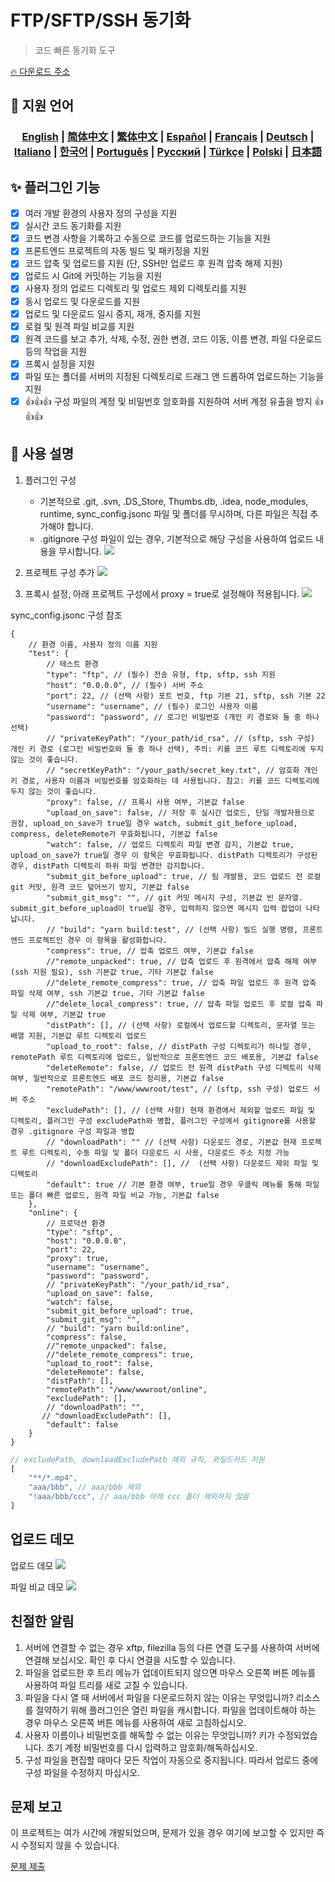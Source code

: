 # FTP/SFTP/SSH 동기화

> 코드 빠른 동기화 도구

[🔥 다운로드 주소](https://marketplace.visualstudio.com/items?itemName=oorzc.ssh-tools)

## 🎉 지원 언어

<h3 align="center">
    <a href="https://github.com/oorzc/vscode_sync_tool/lang/en.md">English</a> |
    <a href="https://github.com/oorzc/vscode_sync_tool/lang/zh.md">简体中文</a> |
    <a href="https://github.com/oorzc/vscode_sync_tool/lang/zh-tw.md">繁体中文</a> |
    <a href="https://github.com/oorzc/vscode_sync_tool/lang/es.md">Español</a> |
    <a href="https://github.com/oorzc/vscode_sync_tool/lang/fr.md">Français</a> |
    <a href="https://github.com/oorzc/vscode_sync_tool/lang/de.md">Deutsch</a> |
    <a href="https://github.com/oorzc/vscode_sync_tool/lang/it.md">Italiano</a> |
    <a href="https://github.com/oorzc/vscode_sync_tool/lang/ko.md">한국어</a> |
    <a href="https://github.com/oorzc/vscode_sync_tool/lang/pt.md">Português</a> |
    <a href="https://github.com/oorzc/vscode_sync_tool/lang/ru.md">Pусский</a> |
    <a href="https://github.com/oorzc/vscode_sync_tool/lang/tr.md">Türkçe</a> |
    <a href="https://github.com/oorzc/vscode_sync_tool/lang/pl.md">Polski</a> |
    <a href="https://github.com/oorzc/vscode_sync_tool/lang/ja.md">日本語</a> 
</h3>


## ✨ 플러그인 기능

- [x] 여러 개발 환경의 사용자 정의 구성을 지원  
- [x] 실시간 코드 동기화를 지원  
- [x] 코드 변경 사항을 기록하고 수동으로 코드를 업로드하는 기능을 지원  
- [x] 프론트엔드 프로젝트의 자동 빌드 및 패키징을 지원  
- [x] 코드 압축 및 업로드를 지원 (단, SSH만 업로드 후 원격 압축 해제 지원)  
- [x] 업로드 시 Git에 커밋하는 기능을 지원  
- [x] 사용자 정의 업로드 디렉토리 및 업로드 제외 디렉토리를 지원  
- [x] 동시 업로드 및 다운로드를 지원  
- [x] 업로드 및 다운로드 일시 중지, 재개, 중지를 지원  
- [x] 로컬 및 원격 파일 비교를 지원  
- [x] 원격 코드를 보고 추가, 삭제, 수정, 권한 변경, 코드 이동, 이름 변경, 파일 다운로드 등의 작업을 지원  
- [x] 프록시 설정을 지원  
- [x] 파일 또는 폴더를 서버의 지정된 디렉토리로 드래그 앤 드롭하여 업로드하는 기능을 지원  
- [x] 👍👍👍 구성 파일의 계정 및 비밀번호 암호화를 지원하여 서버 계정 유출을 방지 👍👍👍  

## 📖 사용 설명

1. 플러그인 구성

    - 기본적으로 .git, .svn, .DS_Store, Thumbs.db, .idea, node_modules, runtime, sync_config.jsonc 파일 및 폴더를 무시하며, 다른 파일은 직접 추가해야 합니다.
    - .gitignore 구성 파일이 있는 경우, 기본적으로 해당 구성을 사용하여 업로드 내용을 무시합니다.
      ![](https://cdn.jsdelivr.net/gh/oorzc/public_img@main/img/2024%2F11%2F12%2F2a2b4adc7305c7b1c84d796da57cfe81.png)

2. 프로젝트 구성 추가
   ![](https://cdn.jsdelivr.net/gh/oorzc/public_img@main/img/2024%2F11%2F12%2F0aba393b99df91a094fac6c14a2aebe1.gif)

3. 프록시 설정, 아래 프로젝트 구성에서 proxy = true로 설정해야 적용됩니다.
   ![](https://cdn.jsdelivr.net/gh/oorzc/public_img@main/img/2024%2F11%2F12%2F9f00f0451dd2c558ad469178d0058713.png)

sync_config.jsonc 구성 참조

```jsonc
{
	// 환경 이름, 사용자 정의 이름 지원
	"test": {
		// 테스트 환경
		"type": "ftp", // (필수) 전송 유형, ftp, sftp, ssh 지원
		"host": "0.0.0.0", // (필수) 서버 주소
		"port": 22, // (선택 사항) 포트 번호, ftp 기본 21, sftp, ssh 기본 22
		"username": "username", // (필수) 로그인 사용자 이름
		"password": "password", // 로그인 비밀번호 (개인 키 경로와 둘 중 하나 선택)
		// "privateKeyPath": "/your_path/id_rsa", // (sftp, ssh 구성) 개인 키 경로 (로그인 비밀번호와 둘 중 하나 선택), 주의: 키를 코드 루트 디렉토리에 두지 않는 것이 좋습니다.
		// "secretKeyPath": "/your_path/secret_key.txt", // 암호화 개인 키 경로, 사용자 이름과 비밀번호를 암호화하는 데 사용됩니다. 참고: 키를 코드 디렉토리에 두지 않는 것이 좋습니다.
		"proxy": false, // 프록시 사용 여부, 기본값 false
		"upload_on_save": false, // 저장 후 실시간 업로드, 단일 개발자용으로 권장, upload_on_save가 true일 경우 watch, submit_git_before_upload, compress, deleteRemote가 무효화됩니다, 기본값 false
		"watch": false, // 업로드 디렉토리 파일 변경 감지, 기본값 true, upload_on_save가 true일 경우 이 항목은 무효화됩니다. distPath 디렉토리가 구성된 경우, distPath 디렉토리 하위 파일 변경만 감지합니다.
		"submit_git_before_upload": true, // 팀 개발용, 코드 업로드 전 로컬 git 커밋, 원격 코드 덮어쓰기 방지, 기본값 false
		"submit_git_msg": "", // git 커밋 메시지 구성, 기본값 빈 문자열. submit_git_before_upload이 true일 경우, 입력하지 않으면 메시지 입력 팝업이 나타납니다.
		// "build": "yarn build:test", // (선택 사항) 빌드 실행 명령, 프론트엔드 프로젝트인 경우 이 항목을 활성화합니다.
		"compress": true, // 압축 업로드 여부, 기본값 false
		//"remote_unpacked": true, // 압축 업로드 후 원격에서 압축 해제 여부 (ssh 지원 필요), ssh 기본값 true, 기타 기본값 false
		//"delete_remote_compress": true, // 압축 파일 업로드 후 원격 압축 파일 삭제 여부, ssh 기본값 true, 기타 기본값 false
		//"delete_local_compress": true, // 압축 파일 업로드 후 로컬 압축 파일 삭제 여부, 기본값 true
		"distPath": [], // (선택 사항) 로컬에서 업로드할 디렉토리, 문자열 또는 배열 지원, 기본값 루트 디렉토리 업로드
		"upload_to_root": false, // distPath 구성 디렉토리가 하나일 경우, remotePath 루트 디렉토리에 업로드, 일반적으로 프론트엔드 코드 배포용, 기본값 false
		"deleteRemote": false, // 업로드 전 원격 distPath 구성 디렉토리 삭제 여부, 일반적으로 프론트엔드 배포 코드 정리용, 기본값 false
		"remotePath": "/www/wwwroot/test", // (sftp, ssh 구성) 업로드 서버 주소
		"excludePath": [], // (선택 사항) 현재 환경에서 제외할 업로드 파일 및 디렉토리, 플러그인 구성 excludePath와 병합, 플러그인 구성에서 gitignore를 사용할 경우 .gitignore 구성 파일과 병합
		// "downloadPath": "" // (선택 사항) 다운로드 경로, 기본값 현재 프로젝트 루트 디렉토리, 수동 파일 및 폴더 다운로드 시 사용, 다운로드 주소 지정 가능
		// "downloadExcludePath": [], //  (선택 사항) 다운로드 제외 파일 및 디렉토리
		"default": true // 기본 환경 여부, true일 경우 우클릭 메뉴를 통해 파일 또는 폴더 빠른 업로드, 원격 파일 비교 가능, 기본값 false
	},
	"online": {
		// 프로덕션 환경
		"type": "sftp",
		"host": "0.0.0.0",
		"port": 22,
		"proxy": true,
		"username": "username",
		"password": "password",
		// "privateKeyPath": "/your_path/id_rsa",
		"upload_on_save": false,
		"watch": false,
		"submit_git_before_upload": true,
		"submit_git_msg": "",
		// "build": "yarn build:online",
		"compress": false,
		//"remote_unpacked": false,
		//"delete_remote_compress": true,
		"upload_to_root": false,
		"deleteRemote": false,
		"distPath": [],
		"remotePath": "/www/wwwroot/online",
		"excludePath": [],
		// "downloadPath": "",
	   // "downloadExcludePath": [],
		"default": false
	}
}
```

```js
// excludePath, downloadExcludePath 제외 규칙, 와일드카드 지원
[
	"**/*.mp4",
	"aaa/bbb", // aaa/bbb 제외
	"!aaa/bbb/ccc", // aaa/bbb 아래 ccc 폴더 제외하지 않음
]
```

## 업로드 데모

업로드 데모
![](https://cdn.jsdelivr.net/gh/oorzc/public_img@main/img/2024%2F11%2F12%2F8f85ff0142ef082749b55f7db3c8bf13.gif)

파일 비교 데모
![](https://cdn.jsdelivr.net/gh/oorzc/public_img@main/img/2024%2F11%2F12%2F6cbd149ae7959c8097ce288fb91ed800.gif)

## 친절한 알림

1. 서버에 연결할 수 없는 경우 xftp, filezilla 등의 다른 연결 도구를 사용하여 서버에 연결해 보십시오. 확인 후 다시 연결을 시도할 수 있습니다.
2. 파일을 업로드한 후 트리 메뉴가 업데이트되지 않으면 마우스 오른쪽 버튼 메뉴를 사용하여 파일 트리를 새로 고칠 수 있습니다.
3. 파일을 다시 열 때 서버에서 파일을 다운로드하지 않는 이유는 무엇입니까? 리소스를 절약하기 위해 플러그인은 열린 파일을 캐시합니다. 파일을 업데이트해야 하는 경우 마우스 오른쪽 버튼 메뉴를 사용하여 새로 고침하십시오.
4. 사용자 이름이나 비밀번호를 해독할 수 없는 이유는 무엇입니까? 키가 수정되었습니다. 초기 계정 비밀번호를 다시 입력하고 암호화/해독하십시오.
5. 구성 파일을 편집할 때마다 모든 작업이 자동으로 중지됩니다. 따라서 업로드 중에 구성 파일을 수정하지 마십시오.

## 문제 보고

이 프로젝트는 여가 시간에 개발되었으며, 문제가 있을 경우 여기에 보고할 수 있지만 즉시 수정되지 않을 수 있습니다.

[문제 제출](https://github.com/oorzc/vscode_sync_tool/issues)